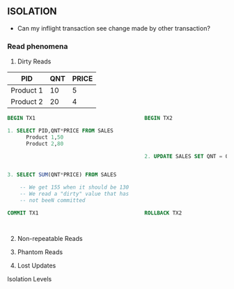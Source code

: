 ## ISOLATION

- Can my inflight transaction see change made by other transaction?

### Read phenomena

1. Dirty Reads

| PID       | QNT | PRICE |
| --------- | --- | ----- |
| Product 1 | 10  | 5     |
| Product 2 | 20  | 4     |

```SQL
BEGIN TX1                                   BEGIN TX2

1. SELECT PID,QNT*PRICE FROM SALES
      Product 1,50
      Product 2,80

                                            2. UPDATE SALES SET QNT = QNT + 5 WHERE PID = 1


3. SELECT SUM(QNT*PRICE) FROM SALES

    -- We get 155 when it should be 130
    -- We read a "dirty" value that has
    -- not beeN committed

COMMIT TX1                                  ROLLBACK TX2




```

2. Non-repeatable Reads

3. Phantom Reads

4. Lost Updates

Isolation Levels
